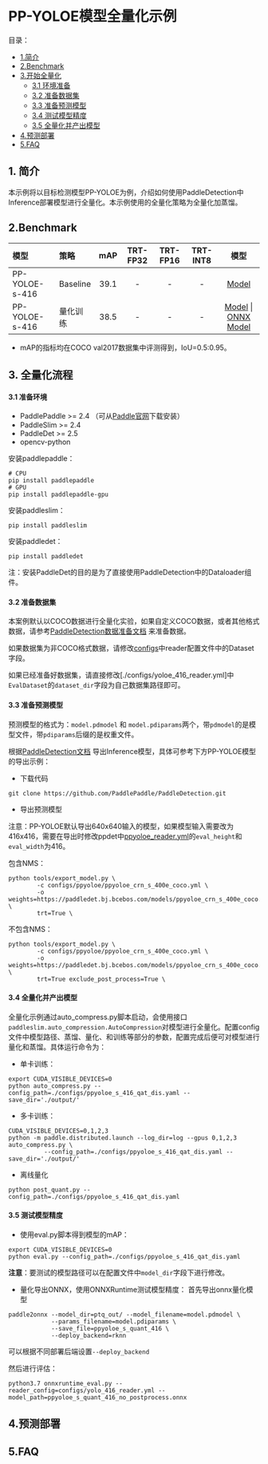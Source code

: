 # PP-YOLOE模型全量化示例

目录：
- [1.简介](#1简介)
- [2.Benchmark](#2Benchmark)
- [3.开始全量化](#全量化流程)
  - [3.1 环境准备](#31-准备环境)
  - [3.2 准备数据集](#32-准备数据集)
  - [3.3 准备预测模型](#33-准备预测模型)
  - [3.4 测试模型精度](#34-测试模型精度)
  - [3.5 全量化并产出模型](#35-全量化并产出模型)
- [4.预测部署](#4预测部署)
- [5.FAQ](5FAQ)

## 1. 简介
本示例将以目标检测模型PP-YOLOE为例，介绍如何使用PaddleDetection中Inference部署模型进行全量化。本示例使用的全量化策略为全量化加蒸馏。


## 2.Benchmark

| 模型  | 策略 | mAP | TRT-FP32 | TRT-FP16 | TRT-INT8  | 模型  |
| :-------- |:-------- |:--------: | :----------------: | :----------------: | :---------------: | :---------------------: |
| PP-YOLOE-s-416 | Baseline | 39.1   |   -   |  -  |  -  | [Model](https://bj.bcebos.com/v1/paddle-slim-models/act/ppyoloe_s_no_postprocess_416.tar) |
| PP-YOLOE-s-416 |  量化训练 | 38.5  |   -  |   -   |  -  | [Model](https://bj.bcebos.com/v1/paddle-slim-models/act/ppyoloe_s_no_postprocess_416_quant.tar) &#124; [ONNX Model](https://bj.bcebos.com/v1/paddle-slim-models/act/ppyoloe_s_quant_416_no_postprocess.onnx) |

- mAP的指标均在COCO val2017数据集中评测得到，IoU=0.5:0.95。

## 3. 全量化流程

#### 3.1 准备环境
- PaddlePaddle >= 2.4 （可从[Paddle官网](https://www.paddlepaddle.org.cn/install/quick?docurl=/documentation/docs/zh/install/pip/linux-pip.html)下载安装）
- PaddleSlim >= 2.4
- PaddleDet >= 2.5
- opencv-python

安装paddlepaddle：
```shell
# CPU
pip install paddlepaddle
# GPU
pip install paddlepaddle-gpu
```

安装paddleslim：
```shell
pip install paddleslim
```

安装paddledet：
```shell
pip install paddledet
```
注：安装PaddleDet的目的是为了直接使用PaddleDetection中的Dataloader组件。


#### 3.2 准备数据集

本案例默认以COCO数据进行全量化实验，如果自定义COCO数据，或者其他格式数据，请参考[PaddleDetection数据准备文档](https://github.com/PaddlePaddle/PaddleDetection/blob/release/2.4/docs/tutorials/PrepareDataSet.md) 来准备数据。

如果数据集为非COCO格式数据，请修改[configs](./configs)中reader配置文件中的Dataset字段。

如果已经准备好数据集，请直接修改[./configs/yoloe_416_reader.yml]中`EvalDataset`的`dataset_dir`字段为自己数据集路径即可。

#### 3.3 准备预测模型

预测模型的格式为：`model.pdmodel` 和 `model.pdiparams`两个，带`pdmodel`的是模型文件，带`pdiparams`后缀的是权重文件。

根据[PaddleDetection文档](https://github.com/PaddlePaddle/PaddleDetection/blob/develop/docs/tutorials/GETTING_STARTED_cn.md#8-%E6%A8%A1%E5%9E%8B%E5%AF%BC%E5%87%BA) 导出Inference模型，具体可参考下方PP-YOLOE模型的导出示例：
- 下载代码
```
git clone https://github.com/PaddlePaddle/PaddleDetection.git
```
- 导出预测模型

注意：PP-YOLOE默认导出640x640输入的模型，如果模型输入需要改为416x416，需要在导出时修改ppdet中[ppyoloe_reader.yml](https://github.com/PaddlePaddle/PaddleDetection/blob/release/2.5/configs/ppyoloe/_base_/ppyoloe_reader.yml#L2)的`eval_height`和`eval_width`为416。

包含NMS：
```shell
python tools/export_model.py \
        -c configs/ppyoloe/ppyoloe_crn_s_400e_coco.yml \
        -o weights=https://paddledet.bj.bcebos.com/models/ppyoloe_crn_s_400e_coco.pdparams \
        trt=True \
```

不包含NMS：
```shell
python tools/export_model.py \
        -c configs/ppyoloe/ppyoloe_crn_s_400e_coco.yml \
        -o weights=https://paddledet.bj.bcebos.com/models/ppyoloe_crn_s_400e_coco.pdparams \
        trt=True exclude_post_process=True \
```

#### 3.4 全量化并产出模型

全量化示例通过auto_compress.py脚本启动，会使用接口```paddleslim.auto_compression.AutoCompression```对模型进行全量化。配置config文件中模型路径、蒸馏、量化、和训练等部分的参数，配置完成后便可对模型进行量化和蒸馏。具体运行命令为：

- 单卡训练：
```
export CUDA_VISIBLE_DEVICES=0
python auto_compress.py --config_path=./configs/ppyoloe_s_416_qat_dis.yaml --save_dir='./output/'
```

- 多卡训练：
```
CUDA_VISIBLE_DEVICES=0,1,2,3
python -m paddle.distributed.launch --log_dir=log --gpus 0,1,2,3 auto_compress.py \
          --config_path=./configs/ppyoloe_s_416_qat_dis.yaml --save_dir='./output/'
```

- 离线量化
```
python post_quant.py --config_path=./configs/ppyoloe_s_416_qat_dis.yaml
```

#### 3.5 测试模型精度

- 使用eval.py脚本得到模型的mAP：
```
export CUDA_VISIBLE_DEVICES=0
python eval.py --config_path=./configs/ppyoloe_s_416_qat_dis.yaml
```

**注意**：要测试的模型路径可以在配置文件中`model_dir`字段下进行修改。

- 量化导出ONNX，使用ONNXRuntime测试模型精度：
首先导出onnx量化模型
```
paddle2onnx --model_dir=ptq_out/ --model_filename=model.pdmodel \
            --params_filename=model.pdiparams \
            --save_file=ppyoloe_s_quant_416 \
            --deploy_backend=rknn
```
可以根据不同部署后端设置`--deploy_backend`

然后进行评估：
```shell
python3.7 onnxruntime_eval.py --reader_config=configs/yolo_416_reader.yml --model_path=ppyoloe_s_quant_416_no_postprocess.onnx
```

## 4.预测部署


## 5.FAQ
